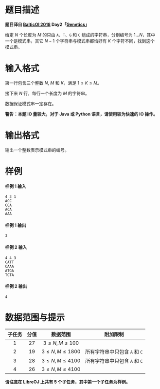 
# 题目描述

**题目译自 [BalticOI 2018](https://boi2018.progolymp.se/tasks/) Day2「[Genetics](https://boi18-day2-open.kattis.com/problems/boi18.genetics)」**

给定 $N$ 个长度为 $M$ 的只由 ``A``、``T``、``G`` 和 ``C`` 组成的字符串，分别编号为 $1\ldots N$，其中一个是模式串，其它 $N-1$ 个字符串与模式串都恰好有 $K$ 个字符不同，找到这个模式串。

# 输入格式

第一行包含三个整数 $N$, $M$ 和 $K$，满足 $1\leqslant K\leqslant M$。

接下来 $N$ 行，每行一个长度为 $M$ 的字符串。

数据保证模式串一定存在。

**警告：本题 IO 量较大，对于 Java 或 Python 语言，请使用较为快速的 IO 操作。**

# 输出格式

输出一个整数表示模式串的编号。

# 样例

#### 样例 1 输入
```plain
4 3 1
ACC
CCA
ACA
AAA
```
#### 样例 1 输出
```plain
3
```
#### 样例 2 输入
```plain
4 4 3
CATT
CAAA
ATGA
TCTA
```
#### 样例 2 输出
```plain
4
```

# 数据范围与提示

|子任务|分值|数据范围|附加限制|
|:----:|:--:|:------:|:------:|
|$1$   |$27$|$3\leqslant N,\,M\leqslant 100$||
|$2$   |$19$|$3\leqslant N,\,M\leqslant 1800$|所有字符串中只包含 ``A`` 和 ``C``|
|$3$   |$28$|$3\leqslant N,\,M\leqslant 4100$|所有字符串中只包含 ``A`` 和 ``C``|
|$4$   |$26$|$3\leqslant N,\,M\leqslant 4100$|　|

**请注意在 LibreOJ 上共有 $5$ 个子任务，其中第一个子任务为样例。**

